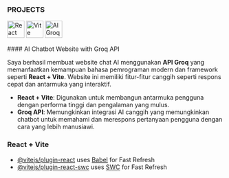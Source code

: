 ### PROJECTS

<p style='align-left'>
  <img src="https://cdn.jsdelivr.net/gh/devicons/devicon/icons/react/react-original.svg" alt="React" width="40" height="40"/>
  <img src="https://cdn.jsdelivr.net/gh/devicons/devicon/icons/vite/vite-original.svg" alt="Vite" width="40" height="40"/>
  <img src="https://cdn.jsdelivr.net/gh/devicons/devicon/icons/groq/groq-original.svg" alt="AI Groq" width="40" height="40"/>
</p>
#### AI Chatbot Website with Groq API

Saya berhasil membuat website chat AI menggunakan **API Groq** yang memanfaatkan kemampuan bahasa pemrograman modern dan framework seperti **React + Vite**. Website ini memiliki fitur-fitur canggih seperti respons cepat dan antarmuka yang interaktif.

- **React + Vite**: Digunakan untuk membangun antarmuka pengguna dengan performa tinggi dan pengalaman yang mulus.
- **Groq API**: Memungkinkan integrasi AI canggih yang memungkinkan chatbot untuk memahami dan merespons pertanyaan pengguna dengan cara yang lebih manusiawi.

### React + Vite

- [@vitejs/plugin-react](https://github.com/vitejs/vite-plugin-react/blob/main/packages/plugin-react/README.md) uses [Babel](https://babeljs.io/) for Fast Refresh
- [@vitejs/plugin-react-swc](https://github.com/vitejs/vite-plugin-react-swc) uses [SWC](https://swc.rs/) for Fast Refresh
